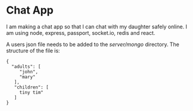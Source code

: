 # Chat App

I am making a chat app so that I can chat with my daughter safely online.
I am using node, express, passport, socket.io, redis and react.

A users json file needs to be added to the _server/mongo_ directory. The structure of the file is:
```
{
  "adults": [
     "john",
     "mary"
   ],
   "children": [
     tiny tim"
   ]
}
```
